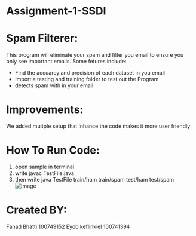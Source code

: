 # Assignment-1-SSDI


# Spam Filterer:
This program will eliminate your spam and filter you email to ensure you only see important emails. Some fetures include:
- Find the accuarcy and precision of each dataset in you email
- Import a testing and training folder to test out the Program
- detects spam with in your email


# Improvements:
We added multple setup that inhance the code makes it more user friendly 

# How To Run Code:
1. open sample in terminal 
2. write javac TestFile.java
3. then write java TestFile train/ham train/spam test/ham test/spam
![image](https://user-images.githubusercontent.com/61993813/110555544-c59d2b80-810a-11eb-885e-98e84e1678e1.png)

# Created BY:
Fahad Bhatti 100749152 Eyob keflinkiel 100741394 
